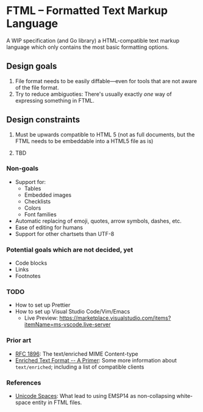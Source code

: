 # FTML – Formatted Text Markup Language

A WIP specification (and Go library) a HTML-compatible text markup language which only contains the most basic formatting options.

## Design goals

1. File format needs to be easily diffable—even for tools that are not aware of the file format.
2. Try to reduce ambiguoties: There's usually exactly _one_ way of expressing something in FTML.

## Design constraints

1. Must be upwards compatible to HTML 5 (not as full documents, but the FTML needs to be embeddable into a HTML5 file as is)

2. TBD

### Non-goals

- Support for:
  - Tables
  - Embedded images
  - Checklists
  - Colors
  - Font families
- Automatic replacing of emoji, quotes, arrow symbols, dashes, etc.
- Ease of editing for humans
- Support for other chartsets than UTF-8

### Potential goals which are not decided, yet

- Code blocks
- Links
- Footnotes

### TODO

- How to set up Prettier
- How to set up Visual Studio Code/Vim/Emacs
  - Live Preview: https://marketplace.visualstudio.com/items?itemName=ms-vscode.live-server

### Prior art

- [RFC 1896](https://datatracker.ietf.org/doc/html/rfc1896): The text/enriched MIME Content-type
- [Enriched Text Format -- A Primer](http://users.starpower.net/ksimler/eudora/etf.html): Some more information about `text/enriched`; including a list of compatible clients

### References

- [Unicode Spaces](https://jkorpela.fi/chars/spaces.html): What lead to using EMSP14 as non-collapsing white-space entity in FTML files.
